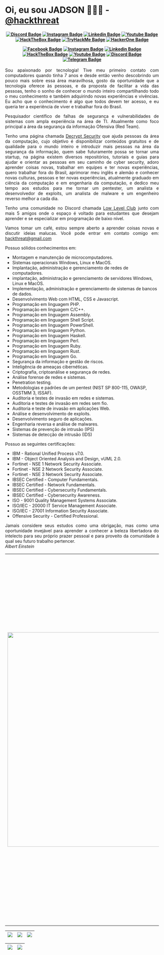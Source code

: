 # Oi, eu sou JADSON 👨🏻‍💻 - <a href="https://medium.com/@hackthreat">@hackthreat</a>

<h4 align="center">
 
[![Discord Badge](https://img.shields.io/badge/Discord-5865F2?style=for-the-badge&logo=discord&logoColor=white)](https://discord.gg/) 
[![Instagram Badge](https://img.shields.io/badge/Instagram-E4405F?style=for-the-badge&logo=instagram&logoColor=white)](https://www.instagram.com/hackthreat/) 
[![Linkedin Badge](https://img.shields.io/badge/-Linkedin-blue?style=for-the-badge&logo=Linkedin&logoColor=white)](https://www.linkedin.com/in/hackthreat/)
[![Youtube Badge](https://img.shields.io/badge/YouTube-FF0000?style=for-the-badge&logo=youtube&logoColor=white)](https://www.youtube.com/@h4ckthreat)
[![HackTheBox Badge](https://img.shields.io/badge/HackTheBox-111927?style=for-the-badge&logo=Hack%20The%20Box&logoColor=9FEF00)](https://app.hackthebox.com/profile/1163217)
[![TryHackMe Badge](https://img.shields.io/badge/-TryHackMe-%23212C42?style=for-the-badge&logo=tryhackme&logoColor=white)](https://tryhackme.com/p/hackthreat)
[![HackerOne Badge](https://img.shields.io/badge/-HackerOne-%23494649?style=for-the-badge&logo=hackerone&logoColor=white)](https://hackerone.com/h4ckthreat)
 
 [![Facebook Badge](https://img.shields.io/badge/-Facebook-blue?style=for-the-badge&logo=Facebook&logoColor=white)](https://www.facebook.com/hackthreat/)
[![Instagram Badge](https://img.shields.io/badge/Instagram-E4405F?style=for-the-badge&logo=instagram&logoColor=white)](https://www.instagram.com/hackthreat/)
[![Linkedin Badge](https://img.shields.io/badge/-Linkedin-blue?style=for-the-badge&logo=Linkedin&logoColor=white&link=https://github.com/hackthreat)](https://www.linkedin.com/in/hackthreat/)
[![HackTheBox Badge](https://img.shields.io/badge/HackTheBox-111927?style=for-the-badge&logo=Hack%20The%20Box&logoColor=9FEF00)](https://app.hackthebox.com/profile/1163217)
[![Youtube Badge](https://img.shields.io/badge/YouTube-FF0000?style=for-the-badge&logo=youtube&logoColor=white)](https://www.youtube.com/@h4ckthreat)
[![Discord Badge](https://img.shields.io/badge/Discord-5865F2?style=for-the-badge&logo=discord&logoColor=white)](https://discord.gg/)
[![Telegram Badge](https://img.shields.io/badge/Telegram-2CA5E0?style=for-the-badge&logo=telegram&logoColor=white)](https://t.me/hackthreat)
 
</h4>

<p align="justify">Sou apaixonado por tecnologia! Tive meu primeiro contato com computadores quando tinha 7 anos e desde então venho descobrindo um pouco mais sobre essa área maravilhosa, gosto da oportunidade que a tecnologia oferece às pessoas, e da proposta de facilitar a vida das pessoas, tenho o sonho de conhecer o mundo inteiro compartilhando todo o meu conhecimento e também adquirindo novas experiências e vivências. Eu acho que o conhecimento é algo que todos devem ter acesso, e eu queria ter a experiência de viver e trabalhar fora do Brasil.</p>

<p align="justify">Pesquisador científico de falhas de segurança e vulnerabilidades de sistemas com ampla experiência na área de TI. Atualmente como foco principal a área da segurança da informação Ofensiva (Red Team).</p>

<p align="justify">Tenho uma página chamada <a href="https://www.instagram.com/decryptsec/">Decrypt Security</a> que ajuda pessoas da área da computação, cujo objetivo é disponibilizar conteúdos gratuitos e de qualidade para o mundo inteiro e introduzir mais pessoas na área da segurança da informação, quem sabe futuramente possa se tornar uma startup, na página existem diversos repositórios, tutoriais e guias para ajudar e orientar as pessoas em seu caminho de cyber security, adoro aprender coisas novas, trabalhar em equipes e ter novas experiências, quero trabalhar fora do Brasil, aprimorar meu inglês e alemão e conhecer novas culturas, pessoas e ter novas experiências, atualmente graduado em ciência da computação e em engenharia da computação, e dedico meu tempo aos estudos para me tornar um pentester, um analista e desenvolvedor de exploits, um analista de malware e um engenheiro reverso melhor a cada dia.</p>

<p align="justify">Tenho uma comunidade no Discord chamada <a href="https://www.instagram.com/lowlevelclub/">Low Level Club</a> junto com mais 5 amigos onde o espaço é voltado para estudantes que desejam aprender e se especializar em programação de baixo nível.</p>

<p align="justify">Vamos tomar um café, estou sempre aberto a aprender coisas novas e discutir ideias malucas. Você pode entrar em contato comigo em: <a href=mailto:hackthreat@gmail.com>hackthreat@gmail.com</a></p>

Possuo sólidos conhecimentos em:
<ul>
        <li>
          Montagem e manutenção de microcomputadores.
        </li>
        <li>
          Sistemas operacionais Windows, Linux e MacOS.
        </li>
        <li>
          Implantação, administração e gerenciamento de redes de computadores.
        </li>
        <li>
          implantação, administração e gerenciamento de servidores Windows, Linux e MacOS. 
        </li>
        <li>
          Implementação, administração e gerenciamento de sistemas de bancos de dados. 
        </li>
        <li>
          Desenvolvimento Web com HTML, CSS e Javascript. 
        </li>
        <li>
          Programação em linguagem PHP. 
        </li>
        <li>
          Programação em linguagem C/C++.
        </li>
        <li>
          Programação em linguagem Assembly.
        </li>
        <li>
          Programação em linguagem Shell Script.
        </li>
        <li>
          Programação em linguagem PowerShell.
        </li>
        <li>
          Programação em linguagem Python.
        </li>
         <li>
          Programação em linguagem Haskell.
        </li>
        <li>
          Programação em linguagem Perl.
        </li>
        <li>
          Programação em linguagem Ruby.
        </li>
        <li>
          Programação em linguagem Rust.
        </li>
        <li>
          Programação em linguagem Go.
        </li>
        <li>
          Segurança da informação e gestão de riscos.
        </li>
        <li>
          Inteligência de ameaças cibernéticas.
        </li>
        <li>
          Criptografia, criptoanálise e segurança de redes.
        </li>
        <li>
          Análise forense de redes e sistemas.
        </li>
        <li>
          Penetration testing.
        </li>
        <li>
          Metodologias e padrões de um pentest (NIST SP 800-115, OWASP, OSSTMM 3, ISSAF).
        </li>
        <li>
          Auditoria e testes de invasão em redes e sistemas.
        </li>
        <li>
          Auditoria e testes de invasão em redes sem fio.
        </li>
        <li>
          Auditoria e teste de invasão em aplicações Web.
        </li>
        <li>
          Análise e desenvolvimento de exploits.
        </li>
        <li>
          Desenvolvimento seguro de aplicações.
        </li>
        <li>
          Engenharia reversa e análise de malwares.
        </li>
        <li>
          Sistemas de prevenção de intrusão (IPS)
        </li>
        <li>
          Sistemas de detecção de intrusão (IDS)
        </li>
</ul>

Possuo as seguintes certificações:
<ul>
        <li>
          IBM - Rational Unified Process v7.0.
        </li>
        <li>
          IBM - Object Oriented Analysis and Design, vUML 2.0.
        </li>
        <li>
          Fortinet - NSE 1 Network Security Associate.
        </li>
        <li>
          Fortinet - NSE 2 Network Security Associate.
        </li>
        <li>
          Fortinet - NSE 3 Network Security Associate.
        </li>
        <li>
          IBSEC Certified - Computer Fundamentals.
        </li>
        <li>
          IBSEC Certified - Network Fundamentals.
        </li>
        <li>
          IBSEC Certified - Cybersecurity Fundamentals.
        </li>
        <li>
          IBSEC Certified - Cybersecurity Awareness.
        </li>
         <li>
          ISO - 9001 Quality Management Systems Associate.
        </li>
         <li>
          ISO/IEC - 20000 IT Service Management Associate.
        </li>
         <li>
          ISO/IEC - 27001 Information Security Associate.
        </li>
        <li>
          Offensive Security - Certified Professional.
        </li>
</ul>

<p align="justify">Jamais considere seus estudos como uma obrigação, mas como uma oportunidade invejável para aprender a conhecer a beleza libertadora do intelecto para seu próprio prazer pessoal e para proveito da comunidade à qual seu futuro trabalho pertencer.<br><i>Albert Einstein</i></br></p>

<table border="0" cellspacing="0" cellpadding="0">
  <tr>
    <td style="border: 0";>
      <img width="700" src="https://i.imgur.com/7TxQnFN.png" />
    </td>
    <td style="border: 0";>
      <p align="justify">
        💻 Projeto focado em conteúdos de qualidade sobre segurança da informação: <a href="https://www.instagram.com/decryptsec/">Decrypt Security<a/>.
              <p align="justify">
        💻 Comunidade voltada para estudantes que desejam aprender e se especializar em programação de baixo nível: <a href="https://www.instagram.com/lowlevelclub/">Low Level Club<a/>.
      </p>
      <p align="justify">
       🌙 Fazendo conteúdos diários em: <a href="https://www.instagram.com/decryptsec/">Decrypt Security</a>, eu complemento esses conteúdos com: <a href="https://www.youtube.com/@decryptsec">vídeos no Youtube</a>.
      </p>
      <h3>Outros lugares onde você pode me encontrar:</h3>
      <ul>
        <li>
          🐦 <a href="https://twitter.com/hackthreat">Siga me no Twitter</a>
        </li>
        <li>
          📺 <a href="https://www.youtube.com/@h4ckthreat/">Inscreva-se no Youtube</a>
        </li>
        <li>
          📷 <a href="https://www.instagram.com/hackthreat/">Siga me no Instagram</a>
        </li>
        <li>
          📬 <a href=mailto:hackthreat@gmail.com>Entre em contato comigo no e-mail</a>
        </li>
      </ul>
    </td>
  </tr>
</table>

| ![](http://github-profile-summary-cards.vercel.app/api/cards/stats?username=hackthreat&theme=nord_dark) | ![](http://github-profile-summary-cards.vercel.app/api/cards/repos-per-language?username=hackthreat&hide=Html&theme=nord_dark) | ![](http://github-profile-summary-cards.vercel.app/api/cards/most-commit-language?username=hackthreat&theme=nord_dark) |
| :-: | :-: | :-: |

| ![](http://github-profile-summary-cards.vercel.app/api/cards/profile-details?username=hackthreat&theme=nord_dark) | ![](https://github-readme-streak-stats.herokuapp.com/?user=hackthreat&hide_border=true&date_format=M%20j%5B%2C%20Y%5D&background=2D3742&stroke=2D3742&ring=6bbbca&fire=6bbbca&currStreakNum=fff&sideNums=6bbbca&currStreakLabel=6bbbca&sideLabels=fff&dates=fff) |
| :-: | :-: |
